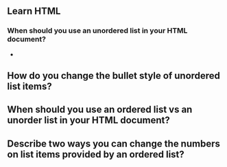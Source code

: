 
## Learn HTML

### When should you use an unordered list in your HTML document?
* 



## How do you change the bullet style of unordered list items?




## When should you use an ordered list vs an unorder list in your HTML document?




## Describe two ways you can change the numbers on list items provided by an ordered list?